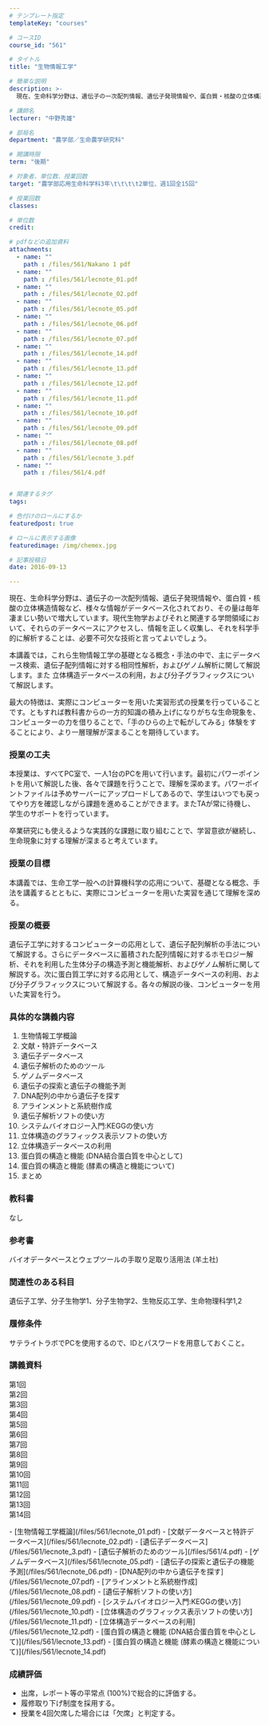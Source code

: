```yaml
---
# テンプレート指定
templateKey: "courses"

# コースID
course_id: "561"

# タイトル
title: "生物情報工学"

# 簡単な説明
description: >-
  現在、生命科学分野は、遺伝子の一次配列情報、遺伝子発現情報や、蛋白質・核酸の立体構造情報など、様々な情報がデータベース化されており、その量は毎年凄まじい勢いで増大しています。現代生物学およびそれと関連...

# 講師名
lecturer: "中野秀雄"

# 部局名
department: "農学部／生命農学研究科"

# 開講時限
term: "後期"

# 対象者、単位数、授業回数
target: "農学部応用生命科学科3年\t\t\t\t2単位、週1回全15回"

# 授業回数
classes: 

# 単位数
credit: 

# pdfなどの追加資料
attachments: 
  - name: "" 
    path : /files/561/Nakano 1 pdf
  - name: "" 
    path : /files/561/lecnote_01.pdf
  - name: "" 
    path : /files/561/lecnote_02.pdf
  - name: "" 
    path : /files/561/lecnote_05.pdf
  - name: "" 
    path : /files/561/lecnote_06.pdf
  - name: "" 
    path : /files/561/lecnote_07.pdf
  - name: "" 
    path : /files/561/lecnote_14.pdf
  - name: "" 
    path : /files/561/lecnote_13.pdf
  - name: "" 
    path : /files/561/lecnote_12.pdf
  - name: "" 
    path : /files/561/lecnote_11.pdf
  - name: "" 
    path : /files/561/lecnote_10.pdf
  - name: "" 
    path : /files/561/lecnote_09.pdf
  - name: "" 
    path : /files/561/lecnote_08.pdf
  - name: "" 
    path : /files/561/lecnote_3.pdf
  - name: "" 
    path : /files/561/4.pdf


# 関連するタグ
tags:

# 色付けのロールにするか
featuredpost: true

# ロールに表示する画像
featuredimage: /img/chemex.jpg

# 記事投稿日
date: 2016-09-13

---
```

現在、生命科学分野は、遺伝子の一次配列情報、遺伝子発現情報や、蛋白質・核酸の立体構造情報など、様々な情報がデータベース化されており、その量は毎年凄まじい勢いで増大しています。現代生物学およびそれと関連する学問領域において、それらのデータベースにアクセスし、情報を正しく収集し、それを科学手的に解析することは、必要不可欠な技術と言ってよいでしょう。

本講義では，これら生物情報工学の基礎となる概念・手法の中で、主にデータベース検索、遺伝子配列情報に対する相同性解析，およびゲノム解析に関して解説します。また 立体構造データベースの利用，および分子グラフィックスについて解説します。

最大の特徴は、実際にコンピューターを用いた実習形式の授業を行っていることです。ともすれば教科書からの一方的知識の積み上げになりがちな生命現象を、コンピューターの力を借りることで、「手のひらの上で転がしてみる」体験をすることにより、より一層理解が深まることを期待しています。

### 授業の工夫


本授業は、すべてPC室で、一人1台のPCを用いて行います。最初にパワーポイントを用いて解説した後、各々で課題を行うことで、理解を深めます。パワーポイントファイルは予めサーバーにアップロードしてあるので、学生はいつでも戻ってやり方を確認しながら課題を進めることができます。またTAが常に待機し、学生のサポートを行っています。

卒業研究にも使えるような実践的な課題に取り組むことで、学習意欲が継続し、生命現象に対する理解が深まると考えています。


### 授業の目標


本講義では、生命工学一般への計算機科学の応用について、基礎となる概念、手法を講義するとともに、実際にコンピューターを用いた実習を通じて理解を深める。 


### 授業の概要


遺伝子工学に対するコンピューターの応用として、遺伝子配列解析の手法について解説する。さらにデータベースに蓄積された配列情報に対するホモロジー解析、それを利用した生体分子の構造予測と機能解析、およびゲノム解析に関して解説する。次に蛋白質工学に対する応用として、構造データベースの利用、および分子グラフィックスについて解説する。各々の解説の後、コンピューターを用いた実習を行う。 


### 具体的な講義内容


  1. 生物情報工学概論
  2. 文献・特許データベース
  3. 遺伝子データベース
  4. 遺伝子解析のためのツール
  5. ゲノムデータベース
  6. 遺伝子の探索と遺伝子の機能予測
  7. DNA配列の中から遺伝子を探す
  8. アラインメントと系統樹作成
  9. 遺伝子解析ソフトの使い方
 10. システムバイオロジー入門:KEGGの使い方
 11. 立体構造のグラフィックス表示ソフトの使い方
 12. 立体構造データベースの利用
 13. 蛋白質の構造と機能 (DNA結合蛋白質を中心として)
 14. 蛋白質の構造と機能 (酵素の構造と機能について)
 15. まとめ


### 教科書


なし 


### 参考書


バイオデータベースとウェブツールの手取り足取り活用法 (羊土社) 


### 関連性のある科目


遺伝子工学、分子生物学1、分子生物学2、生物反応工学、生命物理科学1,2 


### 履修条件


サテライトラボでPCを使用するので、IDとパスワードを用意しておくこと。


### 講義資料


<dl>
  <dt>
    第1回
  </dt>
  
  <dd>
    
  </dd>
  
  <dt>
    第2回
  </dt>
  
  <dd>
    
  </dd>
  
  <dt>
    第3回
  </dt>
  
  <dd>
    
  </dd>
  
  <dt>
    第4回
  </dt>
  
  <dd>
    
  </dd>
  
  <dt>
    第5回
  </dt>
  
  <dd>
    
  </dd>
  
  <dt>
    第6回
  </dt>
  
  <dd>
    
  </dd>
  
  <dt>
    第7回
  </dt>
  
  <dd>
    
  </dd>
  
  <dt>
    第8回
  </dt>
  
  <dd>
    
  </dd>
  
  <dt>
    第9回
  </dt>
  
  <dd>
    
  </dd>
  
  <dt>
    第10回
  </dt>
  
  <dd>
    
  </dd>
  
  <dt>
    第11回
  </dt>
  
  <dd>
    
  </dd>
  
  <dt>
    第12回
  </dt>
  
  <dd>
    
  </dd>
  
  <dt>
    第13回
  </dt>
  
  <dd>
    
  </dd>
  
  <dt>
    第14回
  </dt>
  
  <dd>
    
  </dd>
</dl>- [生物情報工学概論](/files/561/lecnote_01.pdf)
- [文献データベースと特許データベース](/files/561/lecnote_02.pdf)
- [遺伝子データベース](/files/561/lecnote_3.pdf)
- [遺伝子解析のためのツール](/files/561/4.pdf)
- [ゲノムデータベース](/files/561/lecnote_05.pdf)
- [遺伝子の探索と遺伝子の機能予測](/files/561/lecnote_06.pdf)
- [DNA配列の中から遺伝子を探す](/files/561/lecnote_07.pdf)
- [アラインメントと系統樹作成](/files/561/lecnote_08.pdf)
- [遺伝子解析ソフトの使い方](/files/561/lecnote_09.pdf)
- [システムバイオロジー入門:KEGGの使い方](/files/561/lecnote_10.pdf)
- [立体構造のグラフィックス表示ソフトの使い方](/files/561/lecnote_11.pdf)
- [立体構造データベースの利用](/files/561/lecnote_12.pdf)
- [蛋白質の構造と機能 (DNA結合蛋白質を中心として)](/files/561/lecnote_13.pdf)
- [蛋白質の構造と機能 (酵素の構造と機能について)](/files/561/lecnote_14.pdf)



### 成績評価


  * 出席，レポート等の平常点 (100%)で総合的に評価する。
  * 履修取り下げ制度を採用する。
  * 授業を4回欠席した場合には「欠席」と判定する。

